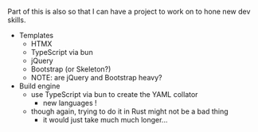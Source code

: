 Part of this is also so that I can have a project to work on to hone new dev skills.

* Templates
    * HTMX
    * TypeScript via bun
    * jQuery
    * Bootstrap (or Skeleton?)
    * NOTE: are jQuery and Bootstrap heavy?
* Build engine
    * use TypeScript via bun to create the YAML collator
        * new languages !
    * though again, trying to do it in Rust might not be a bad thing
        * it would just take much much longer...

